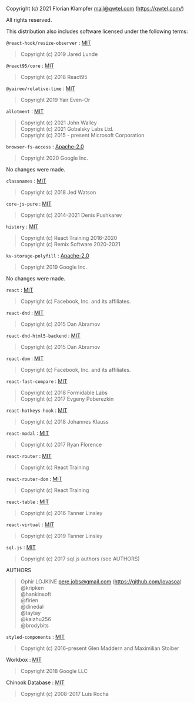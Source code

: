Copyright (c) 2021 Florian Klampfer <mail@qwtel.com> (https://qwtel.com/)

All rights reserved.

This distribution also includes software licensed under the following terms:

`@react-hook/resize-observer` : [MIT]
> Copyright (c) 2019 Jared Lunde

`@react95/core` : [MIT]
> Copyright (c) 2018 React95

`@yaireo/relative-time` : [MIT]
> Copyright 2019 Yair Even-Or

`allotment` : [MIT]
> Copyright (c) 2021 John Walley  
> Copyright (c) 2021 Gobalsky Labs Ltd.  
> Copyright (c) 2015 - present Microsoft Corporation

`browser-fs-access` : [Apache-2.0]
>  Copyright 2020 Google Inc.

No changes were made.

`classnames` : [MIT]
> Copyright (c) 2018 Jed Watson

`core-js-pure` : [MIT]
> Copyright (c) 2014-2021 Denis Pushkarev

`history` : [MIT]
> Copyright (c) React Training 2016-2020  
> Copyright (c) Remix Software 2020-2021

`kv-storage-polyfill` : [Apache-2.0]
>  Copyright 2019 Google Inc.

No changes were made.

`react` : [MIT]
> Copyright (c) Facebook, Inc. and its affiliates.

`react-dnd` : [MIT]
> Copyright (c) 2015 Dan Abramov

`react-dnd-html5-backend` : [MIT]
> Copyright (c) 2015 Dan Abramov

`react-dom` : [MIT]
> Copyright (c) Facebook, Inc. and its affiliates.

`react-fast-compare` : [MIT]
> Copyright (c) 2018 Formidable Labs  
> Copyright (c) 2017 Evgeny Poberezkin  

`react-hotkeys-hook` : [MIT]
> Copyright (c) 2018 Johannes Klauss

`react-modal` : [MIT]
> Copyright (c) 2017 Ryan Florence

`react-router` : [MIT]
> Copyright (c) React Training

`react-router-dom` : [MIT]
> Copyright (c) React Training

`react-table` : [MIT]
> Copyright (c) 2016 Tanner Linsley

`react-virtual` : [MIT]
> Copyright (c) 2019 Tanner Linsley

`sql.js` : [MIT]
> Copyright (c) 2017 sql.js authors (see AUTHORS)  

AUTHORS
> Ophir LOJKINE <pere.jobs@gmail.com> (https://github.com/lovasoa)  
> @kripken  
> @hankinsoft  
> @firien  
> @dinedal  
> @taytay  
> @kaizhu256  
> @brodybits  

`styled-components` : [MIT]
> Copyright (c) 2016-present Glen Maddern and Maximilian Stoiber

Workbox : [MIT]
> Copyright 2018 Google LLC

Chinook Database : [MIT]
> Copyright (c) 2008-2017 Luis Rocha


[MIT]: https://mit-license.org
[Apache-2.0]: http://www.apache.org/licenses/LICENSE-2.0.html